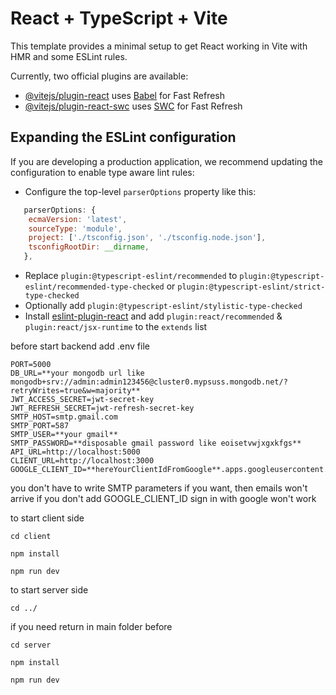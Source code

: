 # React + TypeScript + Vite

This template provides a minimal setup to get React working in Vite with HMR and some ESLint rules.

Currently, two official plugins are available:

- [@vitejs/plugin-react](https://github.com/vitejs/vite-plugin-react/blob/main/packages/plugin-react/README.md) uses [Babel](https://babeljs.io/) for Fast Refresh
- [@vitejs/plugin-react-swc](https://github.com/vitejs/vite-plugin-react-swc) uses [SWC](https://swc.rs/) for Fast Refresh

## Expanding the ESLint configuration

If you are developing a production application, we recommend updating the configuration to enable type aware lint rules:

- Configure the top-level `parserOptions` property like this:

```js
   parserOptions: {
    ecmaVersion: 'latest',
    sourceType: 'module',
    project: ['./tsconfig.json', './tsconfig.node.json'],
    tsconfigRootDir: __dirname,
   },
```

- Replace `plugin:@typescript-eslint/recommended` to `plugin:@typescript-eslint/recommended-type-checked` or `plugin:@typescript-eslint/strict-type-checked`
- Optionally add `plugin:@typescript-eslint/stylistic-type-checked`
- Install [eslint-plugin-react](https://github.com/jsx-eslint/eslint-plugin-react) and add `plugin:react/recommended` & `plugin:react/jsx-runtime` to the `extends` list

before start backend add .env file

```
PORT=5000
DB_URL=**your mongodb url like mongodb+srv://admin:admin123456@cluster0.mypsuss.mongodb.net/?retryWrites=true&w=majority**
JWT_ACCESS_SECRET=jwt-secret-key
JWT_REFRESH_SECRET=jwt-refresh-secret-key
SMTP_HOST=smtp.gmail.com
SMTP_PORT=587
SMTP_USER=**your gmail**
SMTP_PASSWORD=**disposable gmail password like eoisetvwjxgxkfgs**
API_URL=http://localhost:5000
CLIENT_URL=http://localhost:3000
GOOGLE_CLIENT_ID=**hereYourClientIdFromGoogle**.apps.googleusercontent.com
```

you don't have to write SMTP parameters if you want, then emails won't arrive
if you don't add GOOGLE_CLIENT_ID sign in with google won't work

to start client side

```
cd client
```

```
npm install
```

```
npm run dev
```

to start server side

```
cd ../
```

if you need return in main folder before

```
cd server
```

```
npm install
```

```
npm run dev
```
